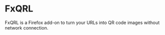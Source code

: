 # FxQRL
FxQRL is a Firefox add-on to turn your URLs into QR code images without network connection.
